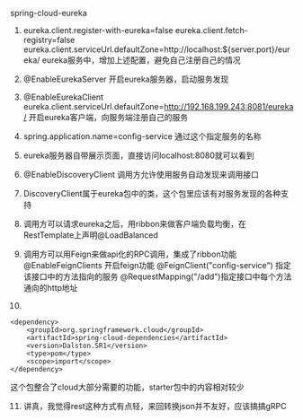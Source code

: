 spring-cloud-eureka

1. eureka.client.register-with-eureka=false
eureka.client.fetch-registry=false
eureka.client.serviceUrl.defaultZone=http://localhost:${server.port}/eureka/
eureka服务中，增加上述配置，避免自己注册自己的情况

2. @EnableEurekaServer  开启eureka服务器，启动服务发现
 
3. @EnableEurekaClient 
eureka.client.serviceUrl.defaultZone=http://192.168.199.243:8081/eureka/
开启eureka客户端，向服务端注册自己的服务

4. spring.application.name=config-service 通过这个指定服务的名称

5. eureka服务器自带展示页面，直接访问localhost:8080就可以看到

6. @EnableDiscoveryClient 调用方允许使用服务自动发现来调用接口

7. DiscoveryClient属于eureka包中的类，这个包里应该有对服务发现的各种支持

8. 调用方可以请求eureka之后，用ribbon来做客户端负载均衡，在RestTemplate上声明@LoadBalanced

9. 调用方可以用Feign来做api化的RPC调用，集成了ribbon功能
@EnableFeignClients 开启feign功能
@FeignClient("config-service") 指定该接口中的方法指向的服务
@RequestMapping("/add")指定接口中每个方法通向的http地址

10. 
```
<dependency>
    <groupId>org.springframework.cloud</groupId>
    <artifactId>spring-cloud-dependencies</artifactId>
    <version>Dalston.SR1</version>
    <type>pom</type>
    <scope>import</scope>
</dependency>

```
这个包整合了cloud大部分需要的功能，starter包中的内容相对较少
    

11. 讲真，我觉得rest这种方式有点轻，来回转换json并不友好，应该搞搞gRPC



